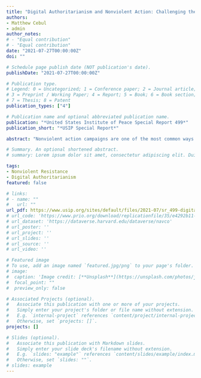 ```yaml
---
title: "Digital Authoritarianism and Nonviolent Action: Challenging the Digital Counterrevolution"
authors:
- Matthew Cebul
- admin
author_notes:
# - "Equal contribution"
# - "Equal contribution"
date: "2021-07-27T00:00:00Z"
doi: ""

# Schedule page publish date (NOT publication's date).
publishDate: "2021-07-27T00:00:00Z"

# Publication type.
# Legend: 0 = Uncategorized; 1 = Conference paper; 2 = Journal article;
# 3 = Preprint / Working Paper; 4 = Report; 5 = Book; 6 = Book section;
# 7 = Thesis; 8 = Patent
publication_types: ["4"]

# Publication name and optional abbreviated publication name.
publication: "*United States Institute of Peace Special Report 499*"
publication_short: "*USIP Special Report*"

abstract: "Nonviolent action campaigns are one of the most common ways citizens seek to peacefully change nonresponsive political systems. Yet recently developed and emergent technologies are transforming the nature of interactions between activists and authoritarian governments. This report examines the increasingly sophisticated set of tools—such as facial recognition and surveillance of social media platforms—authoritarian regimes are using to stifle nonviolent movements, and provides recommendations for how policymakers and activists can develop creative strategies for overcoming digital authoritarianism."

# Summary. An optional shortened abstract.
# summary: Lorem ipsum dolor sit amet, consectetur adipiscing elit. Duis posuere tellus ac convallis placerat. Proin tincidunt magna sed ex sollicitudin condimentum.

tags:
- Nonviolent Resistance
- Digital Authoritarianism
featured: false

# links:
# - name: ""
#   url: ""
url_pdf: https://www.usip.org/sites/default/files/2021-07/sr_499-digital_authoritarianism_and_nonviolent_action_challenging_the_digital_counterrevolution.pdf
# url_code: 'https://www.prio.org/download/replicationfile/35/e4292b11-1e39-45bd-a900-72f4c870f916'
# url_dataset: 'https://dataverse.harvard.edu/dataverse/navco'
# url_poster: ''
# url_project: ''
# url_slides: ''
# url_source: ''
# url_video: ''

# Featured image
# To use, add an image named `featured.jpg/png` to your page's folder. 
# image:
#  caption: 'Image credit: [**Unsplash**](https://unsplash.com/photos/jdD8gXaTZsc)'
#  focal_point: ""
#  preview_only: false

# Associated Projects (optional).
#   Associate this publication with one or more of your projects.
#   Simply enter your project's folder or file name without extension.
#   E.g. `internal-project` references `content/project/internal-project/index.md`.
#   Otherwise, set `projects: []`.
projects: []

# Slides (optional).
#   Associate this publication with Markdown slides.
#   Simply enter your slide deck's filename without extension.
#   E.g. `slides: "example"` references `content/slides/example/index.md`.
#   Otherwise, set `slides: ""`.
# slides: example
---
```


